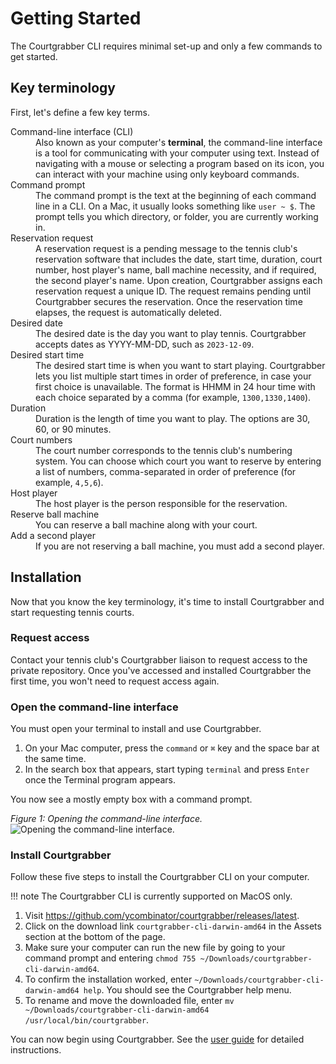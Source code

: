 # Getting Started

The Courtgrabber CLI requires minimal set-up and only a few commands to get started.

## Key terminology

First, let's define a few key terms.

<dl>
  <dt>Command-line interface (CLI)</dt>
  <dd>Also known as your computer's <strong>terminal</strong>, the command-line interface is a tool for communicating with your computer using text. Instead of navigating with a mouse or selecting a program based on its icon, you can interact with your machine using only keyboard commands.</dd>

  <dt>Command prompt</dt>
  <dd>The command prompt is the text at the beginning of each command line in a CLI. On a Mac, it usually looks something like <code>user ~ $</code>. The prompt tells you which directory, or folder, you are currently working in.</dd>

  <dt>Reservation request</dt>
  <dd>A reservation request is a pending message to the tennis club's reservation software that includes the date, start time, duration, court number, host player's name, ball machine necessity, and if required, the second player's name. Upon creation, Courtgrabber assigns each reservation request a unique ID. The request remains pending until Courtgrabber secures the reservation. Once the reservation time elapses, the request is automatically deleted.</dd>

  <dt>Desired date</dt>
  <dd>The desired date is the day you want to play tennis. Courtgrabber accepts dates as YYYY-MM-DD, such as <code>2023-12-09</code>.</dd>

  <dt>Desired start time</dt>
  <dd>The desired start time is when you want to start playing. Courtgrabber lets you list multiple start times in order of preference, in case your first choice is unavailable. The format is HHMM in 24 hour time with each choice separated by a comma (for example, <code>1300,1330,1400</code>).</dd>

  <dt>Duration</dt>
  <dd>Duration is the length of time you want to play. The options are 30, 60, or 90 minutes.</dd>

  <dt>Court numbers</dt>
  <dd>The court number corresponds to the tennis club's numbering system. You can choose which court you want to reserve by entering a list of numbers, comma-separated in order of preference (for example, <code>4,5,6</code>).</dd>

  <dt>Host player</dt>
  <dd>The host player is the person responsible for the reservation.</dd>

  <dt>Reserve ball machine</dt>
  <dd>You can reserve a ball machine along with your court.</dd>

  <dt>Add a second player</dt>
  <dd>If you are not reserving a ball machine, you must add a second player.</dd>
</dl>

## Installation

Now that you know the key terminology, it's time to install Courtgrabber and start requesting tennis courts. 

### Request access

Contact your tennis club's Courtgrabber liaison to request access to the private repository. Once you've accessed and installed Courtgrabber the first time, you won't need to request access again. 

### Open the command-line interface

You must open your terminal to install and use Courtgrabber.

1. On your Mac computer, press the `command` or `⌘` key and the space bar at the same time.
2. In the search box that appears, start typing `terminal` and press `Enter` once the Terminal program appears.

You now see a mostly empty box with a command prompt. 

*Figure 1: Opening the command-line interface.*
![Opening the command-line interface.](/images/opening_the_cli.gif "Opening the command-line interface.")

### Install Courtgrabber

Follow these five steps to install the Courtgrabber CLI on your computer.

!!! note 
    The Courtgrabber CLI is currently supported on MacOS only.

1. Visit https://github.com/ycombinator/courtgrabber/releases/latest.
2. Click on the download link `courtgrabber-cli-darwin-amd64` in the Assets section at the bottom of the page.
3. Make sure your computer can run the new file by going to your command prompt and entering `chmod 755 ~/Downloads/courtgrabber-cli-darwin-amd64`.
4. To confirm the installation worked, enter `~/Downloads/courtgrabber-cli-darwin-amd64 help`. You should see the Courtgrabber help menu.
5. To rename and move the downloaded file, enter `mv ~/Downloads/courtgrabber-cli-darwin-amd64 /usr/local/bin/courtgrabber`.

You can now begin using Courtgrabber. See the [user guide](./user_guide.md) for detailed instructions.